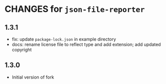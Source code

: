 # CHANGES for `json-file-reporter`

## 1.3.1

- fix: update `package-lock.json` in example directory
- docs: rename license file to reflect type and add extension; add updated
  copyright

## 1.3.0

- Initial version of fork
